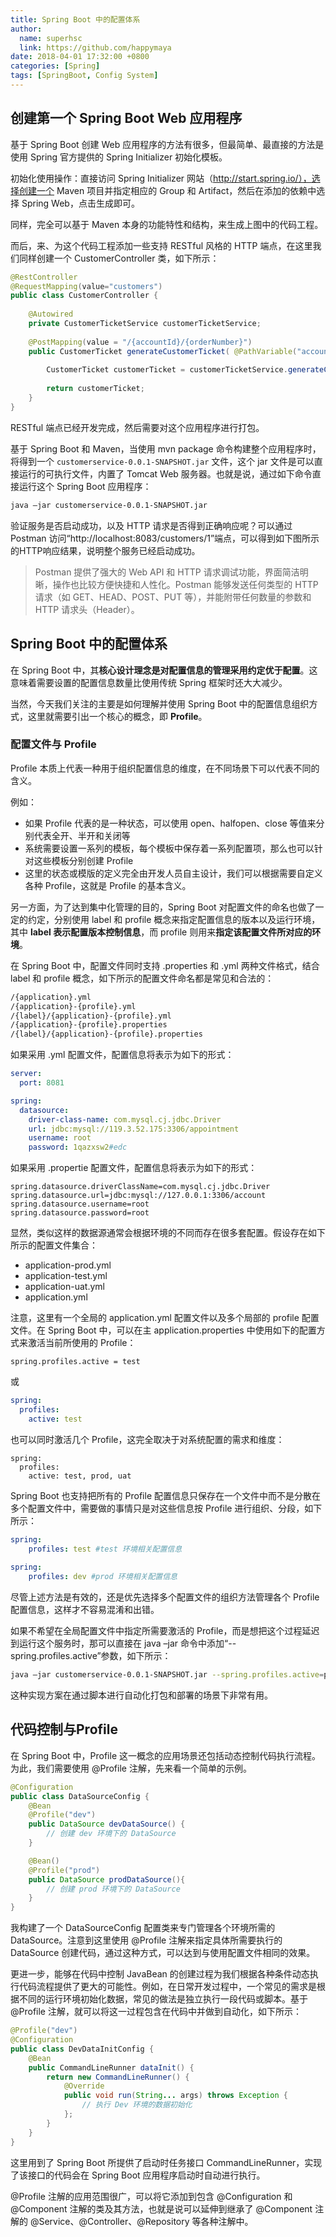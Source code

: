 ```yaml
---
title: Spring Boot 中的配置体系
author:
  name: superhsc
  link: https://github.com/happymaya
date: 2018-04-01 17:32:00 +0800
categories: [Spring]
tags: [SpringBoot, Config System]
---
```


## 创建第一个 Spring Boot Web 应用程序

基于 Spring Boot 创建 Web 应用程序的方法有很多，但最简单、最直接的方法是使用 Spring 官方提供的 Spring Initializer 初始化模板。

初始化使用操作：直接访问 Spring Initializer 网站（http://start.spring.io/），选择创建一个 Maven 项目并指定相应的 Group 和 Artifact，然后在添加的依赖中选择 Spring Web，点击生成即可。

同样，完全可以基于 Maven 本身的功能特性和结构，来生成上图中的代码工程。

而后，来、为这个代码工程添加一些支持 RESTful 风格的 HTTP 端点，在这里我们同样创建一个 CustomerController 类，如下所示：
```java
@RestController
@RequestMapping(value="customers")
public class CustomerController {
    
    @Autowired
    private CustomerTicketService customerTicketService; 
	
	@PostMapping(value = "/{accountId}/{orderNumber}")
	public CustomerTicket generateCustomerTicket( @PathVariable("accountId") Long accountId, @PathVariable("orderNumber") String orderNumber) {
		
		CustomerTicket customerTicket = customerTicketService.generateCustomerTicket(accountId, orderNumber);		
		
		return customerTicket;
	}
}
```

RESTful 端点已经开发完成，然后需要对这个应用程序进行打包。

基于 Spring Boot 和 Maven，当使用 mvn package 命令构建整个应用程序时，将得到一个 `customerservice-0.0.1-SNAPSHOT.jar` 文件，这个 jar 文件是可以直接运行的可执行文件，内置了 Tomcat Web 服务器。也就是说，通过如下命令直接运行这个 Spring Boot 应用程序：
```bash
java –jar customerservice-0.0.1-SNAPSHOT.jar
```

验证服务是否启动成功，以及 HTTP 请求是否得到正确响应呢？可以通过 Postman 访问“http://localhost:8083/customers/1”端点，可以得到如下图所示的HTTP响应结果，说明整个服务已经启动成功。

> Postman 提供了强大的 Web API 和 HTTP 请求调试功能，界面简洁明晰，操作也比较方便快捷和人性化。Postman 能够发送任何类型的 HTTP 请求（如 GET、HEAD、POST、PUT 等），并能附带任何数量的参数和 HTTP 请求头（Header）。


## Spring Boot 中的配置体系

在 Spring Boot 中，其**核心设计理念是对配置信息的管理采用约定优于配置**。这意味着需要设置的配置信息数量比使用传统 Spring 框架时还大大减少。

当然，今天我们关注的主要是如何理解并使用 Spring Boot 中的配置信息组织方式，这里就需要引出一个核心的概念，即 **Profile**。

### 配置文件与 Profile

Profile 本质上代表一种用于组织配置信息的维度，在不同场景下可以代表不同的含义。

例如：
- 如果 Profile 代表的是一种状态，可以使用 open、halfopen、close 等值来分别代表全开、半开和关闭等
- 系统需要设置一系列的模板，每个模板中保存着一系列配置项，那么也可以针对这些模板分别创建 Profile
- 这里的状态或模版的定义完全由开发人员自主设计，我们可以根据需要自定义各种 Profile，这就是 Profile 的基本含义。

另一方面，为了达到集中化管理的目的，Spring Boot 对配置文件的命名也做了一定的约定，分别使用 label 和 profile 概念来指定配置信息的版本以及运行环境，其中 **label 表示配置版本控制信息**，而 profile 则用来**指定该配置文件所对应的环境**。

在 Spring Boot 中，配置文件同时支持 .properties 和 .yml 两种文件格式，结合 label 和 profile 概念，如下所示的配置文件命名都是常见和合法的：
```bash
/{application}.yml
/{application}-{profile}.yml
/{label}/{application}-{profile}.yml
/{application}-{profile}.properties
/{label}/{application}-{profile}.properties
```

如果采用 .yml 配置文件，配置信息将表示为如下的形式：
```yaml
server:
  port: 8081

spring:
  datasource:
    driver-class-name: com.mysql.cj.jdbc.Driver
    url: jdbc:mysql://119.3.52.175:3306/appointment
    username: root
    password: 1qazxsw2#edc 
```

如果采用 .propertie 配置文件，配置信息将表示为如下的形式：
```propertie 
spring.datasource.driverClassName=com.mysql.cj.jdbc.Driver
spring.datasource.url=jdbc:mysql://127.0.0.1:3306/account
spring.datasource.username=root 
spring.datasource.password=root
```
显然，类似这样的数据源通常会根据环境的不同而存在很多套配置。假设存在如下所示的配置文件集合：
- application-prod.yml
- application-test.yml
- application-uat.yml
- application.yml

注意，这里有一个全局的 application.yml 配置文件以及多个局部的 profile 配置文件。在 Spring Boot 中，可以在主 application.properties 中使用如下的配置方式来激活当前所使用的 Profile：
```propertie
spring.profiles.active = test
```
或
```yaml
spring:
  profiles:
    active: test
```

也可以同时激活几个 Profile，这完全取决于对系统配置的需求和维度：
```
spring:
  profiles:
    active: test, prod, uat
```

Spring Boot 也支持把所有的 Profile 配置信息只保存在一个文件中而不是分散在多个配置文件中，需要做的事情只是对这些信息按 Profile 进行组织、分段，如下所示：
```yaml
spring:
    profiles: test #test 环境相关配置信息    
    
spring:
    profiles: dev #prod 环境相关配置信息
```

尽管上述方法是有效的，还是优先选择多个配置文件的组织方法管理各个 Profile 配置信息，这样才不容易混淆和出错。

如果不希望在全局配置文件中指定所需要激活的 Profile，而是想把这个过程延迟到运行这个服务时，那可以直接在 java –jar 命令中添加“--spring.profiles.active”参数，如下所示：
```bash
java –jar customerservice-0.0.1-SNAPSHOT.jar --spring.profiles.active=prod
```
这种实现方案在通过脚本进行自动化打包和部署的场景下非常有用。

## 代码控制与Profile

在 Spring Boot 中，Profile 这一概念的应用场景还包括动态控制代码执行流程。为此，我们需要使用 @Profile 注解，先来看一个简单的示例。
```java
@Configuration
public class DataSourceConfig {
    @Bean
    @Profile("dev")
    public DataSource devDataSource() {
        // 创建 dev 环境下的 DataSource 
    }

    @Bean()
    @Profile("prod")
    public DataSource prodDataSource(){
        // 创建 prod 环境下的 DataSource 
    }
}
```

我构建了一个 DataSourceConfig 配置类来专门管理各个环境所需的 DataSource。注意到这里使用 @Profile 注解来指定具体所需要执行的 DataSource 创建代码，通过这种方式，可以达到与使用配置文件相同的效果。

更进一步，能够在代码中控制 JavaBean 的创建过程为我们根据各种条件动态执行代码流程提供了更大的可能性。例如，在日常开发过程中，一个常见的需求是根据不同的运行环境初始化数据，常见的做法是独立执行一段代码或脚本。基于 @Profile 注解，就可以将这一过程包含在代码中并做到自动化，如下所示：
```java
@Profile("dev")
@Configuration
public class DevDataInitConfig {
    @Bean
    public CommandLineRunner dataInit() {
        return new CommandLineRunner() {
            @Override
            public void run(String... args) throws Exception {
                // 执行 Dev 环境的数据初始化
            };
        }
    }  
}
```

这里用到了 Spring Boot 所提供了启动时任务接口 CommandLineRunner，实现了该接口的代码会在 Spring Boot 应用程序启动时自动进行执行。

@Profile 注解的应用范围很广，可以将它添加到包含 @Configuration 和 @Component 注解的类及其方法，也就是说可以延伸到继承了 @Component 注解的 @Service、@Controller、@Repository 等各种注解中。

